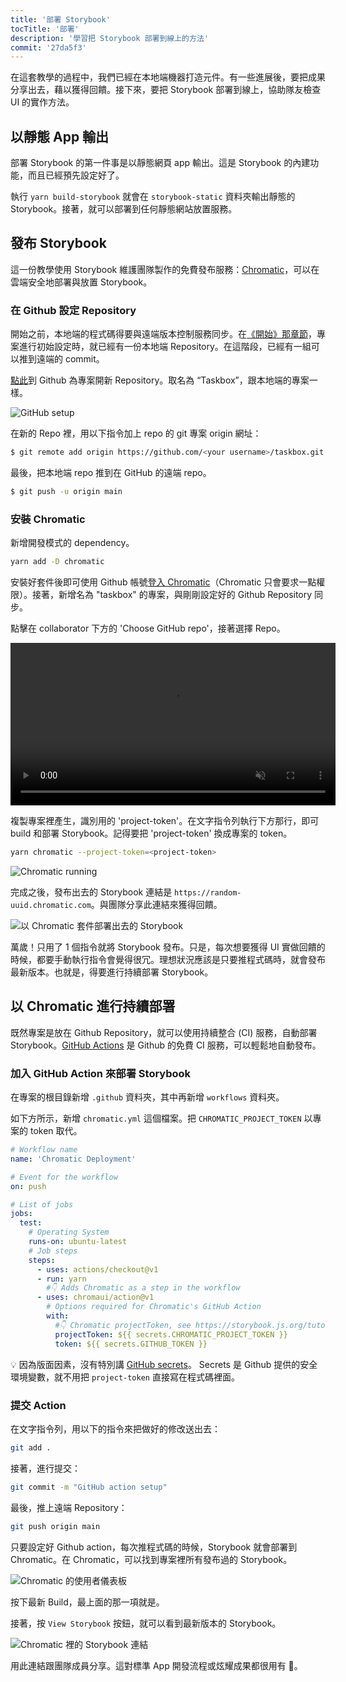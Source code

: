 ```yaml
---
title: '部署 Storybook'
tocTitle: '部署'
description: '學習把 Storybook 部署到線上的方法'
commit: '27da5f3'
---
```


在這套教學的過程中，我們已經在本地端機器打造元件。有一些進展後，要把成果分享出去，藉以獲得回饋。接下來，要把 Storybook 部署到線上，協助隊友檢查 UI 的實作方法。

## 以靜態 App 輸出

部署 Storybook 的第一件事是以靜態網頁 app 輸出。這是 Storybook 的內建功能，而且已經預先設定好了。

執行 `yarn build-storybook` 就會在 `storybook-static` 資料夾輸出靜態的 Storybook。接著，就可以部署到任何靜態網站放置服務。

## 發布 Storybook

這一份教學使用 Storybook 維護團隊製作的免費發布服務：<a href="https://www.chromatic.com/">Chromatic</a>，可以在雲端安全地部署與放置 Storybook。

### 在 Github 設定 Repository

開始之前，本地端的程式碼得要與遠端版本控制服務同步。在[《開始》那章節](/intro-to-storybook/react/zh-TW/get-started/)，專案進行初始設定時，就已經有一份本地端 Repository。在這階段，已經有一組可以推到遠端的 commit。

[點此](https://github.com/new)到 Github 為專案開新 Repository。取名為 “Taskbox”，跟本地端的專案一樣。

![GitHub setup](/intro-to-storybook/github-create-taskbox.png)

在新的 Repo 裡，用以下指令加上 repo 的 git 專案 origin 網址：

```bash
$ git remote add origin https://github.com/<your username>/taskbox.git
```

最後，把本地端 repo 推到在 GitHub 的遠端 repo。

```bash
$ git push -u origin main
```

### 安裝 Chromatic

新增開發模式的 dependency。

```bash
yarn add -D chromatic
```

安裝好套件後即可使用 Github 帳號[登入 Chromatic](https://www.chromatic.com/start)（Chromatic 只會要求一點權限）。接著，新增名為 "taskbox" 的專案，與剛剛設定好的 Github Repository 同步。

點擊在 collaborator 下方的 'Choose GitHub repo'，接著選擇 Repo。

<video autoPlay muted playsInline loop style="width:520px; margin: 0 auto;">
  <source
    src="/intro-to-storybook/chromatic-setup-learnstorybook.mp4"
    type="video/mp4"
  />
</video>

複製專案裡產生，識別用的 'project-token'。在文字指令列執行下方那行，即可 build 和部署 Storybook。記得要把 'project-token' 換成專案的 token。

```bash
yarn chromatic --project-token=<project-token>
```

![Chromatic running](/intro-to-storybook/chromatic-manual-storybook-console-log.png)

完成之後，發布出去的 Storybook 連結是 `https://random-uuid.chromatic.com`。與團隊分享此連結來獲得回饋。

![以 Chromatic 套件部署出去的 Storybook](/intro-to-storybook/chromatic-manual-storybook-deploy-6-0.png)

萬歲！只用了 1 個指令就將 Storybook 發布。只是，每次想要獲得 UI 實做回饋的時候，都要手動執行指令會覺得很冗。理想狀況應該是只要推程式碼時，就會發布最新版本。也就是，得要進行持續部署 Storybook。

## 以 Chromatic 進行持續部署

既然專案是放在 Github Repository，就可以使用持續整合 (CI) 服務，自動部署 Storybook。[GitHub Actions](https://github.com/features/actions) 是 Github 的免費 CI 服務，可以輕鬆地自動發布。

### 加入 GitHub Action 來部署 Storybook

在專案的根目錄新增 `.github` 資料夾，其中再新增 `workflows` 資料夾。

如下方所示，新增 `chromatic.yml` 這個檔案。把 `CHROMATIC_PROJECT_TOKEN` 以專案的 token 取代。

```yaml:title=.github/workflows/chromatic.yml
# Workflow name
name: 'Chromatic Deployment'

# Event for the workflow
on: push

# List of jobs
jobs:
  test:
    # Operating System
    runs-on: ubuntu-latest
    # Job steps
    steps:
      - uses: actions/checkout@v1
      - run: yarn
        #👇 Adds Chromatic as a step in the workflow
      - uses: chromaui/action@v1
        # Options required for Chromatic's GitHub Action
        with:
          #👇 Chromatic projectToken, see https://storybook.js.org/tutorials/intro-to-storybook/react/en/deploy/ to obtain it
          projectToken: ${{ secrets.CHROMATIC_PROJECT_TOKEN }}
          token: ${{ secrets.GITHUB_TOKEN }}
```

<div class="aside"><p>💡 因為版面因素，沒有特別講 <a href="https://help.github.com/en/actions/configuring-and-managing-workflows/creating-and-storing-encrypted-secrets">GitHub secrets</a>。 Secrets 是 Github 提供的安全環境變數，就不用把 <code>project-token</code> 直接寫在程式碼裡面。</p></div>

### 提交 Action

在文字指令列，用以下的指令來把做好的修改送出去：

```bash
git add .
```

接著，進行提交：

```bash
git commit -m "GitHub action setup"
```

最後，推上遠端 Repository：

```bash
git push origin main
```

只要設定好 Github action，每次推程式碼的時候，Storybook 就會部署到 Chromatic。在 Chromatic，可以找到專案裡所有發布過的 Storybook。

![Chromatic 的使用者儀表板](/intro-to-storybook/chromatic-user-dashboard.png)

按下最新 Build，最上面的那一項就是。

接著，按 `View Storybook` 按鈕，就可以看到最新版本的 Storybook。

![Chromatic 裡的 Storybook 連結](/intro-to-storybook/chromatic-build-storybook-link.png)

用此連結跟團隊成員分享。這對標準 App 開發流程或炫耀成果都很用有 💅。
